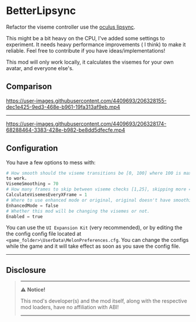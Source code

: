 # BetterLipsync

Refactor the viseme controller use the 
[oculus lipsync](https://developer.oculus.com/documentation/unity/audio-ovrlipsync-unity/).

This might be a bit heavy on the CPU, I've added some settings to experiment. It needs heavy performance improvements (
I think) to make it reliable. Feel free to contribute if you have ideas/implementations!

This mod will only work locally, it calculates the visemes for your own avatar, and everyone else's.

## Comparison


https://user-images.githubusercontent.com/4409693/206328155-dec1e425-9ed3-468e-b961-19fa313af9eb.mp4

---


https://user-images.githubusercontent.com/4409693/206328174-68288464-3383-428e-b982-be8dd5dfecfe.mp4


## Configuration

You have a few options to mess with:

```python
# How smooth should the viseme transitions be [0, 100] where 100 is maximum smoothing. Requires EnhancedMode activated
to work.
VisemeSmoothing = 70
# How many frames to skip between viseme checks [1,25], skipping more = more performance.
CalculateVisemesEveryXFrame = 1
# Where to use enhanced mode or original, original doesn't have smoothing but is more performant.
EnhancedMode = false
# Whether this mod will be changing the visemes or not.
Enabled = true
```

You can use the `UI Expansion Kit` (very recommended), or by editing the the config config file located at
`<game_folder>\UserData\MelonPreferences.cfg`. You can change the configs while the game and it will take effect as soon
as you save the config file.

---

## Disclosure

> ---
> ⚠️ **Notice!**  
>
> This mod's developer(s) and the mod itself, along with the respective mod loaders, have no affiliation with ABI!
>
> ---
